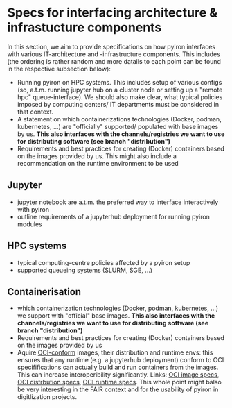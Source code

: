 # Specs for interfacing architecture & infrastucture components
In this section, we aim to provide specifications on how pyiron interfaces with various IT-architecture and -infrastructure components. This includes (the ordering is rather random and more datails to each point can be found in the respective subsection below):
- Running pyiron on HPC systems. This includes setup of various configs (so, a.t.m. running jupyter hub on a cluster node or setting up a "remote hpc" queue-interface). We should also make clear, what typical policies imposed by computing centers/ IT departments  must be considered in that context.
- A statement on which containerizations technologies (Docker, podman, kubernetes, ...) are "officially" supported/ populated with base images by us. **This also interfaces with the channels/registries we want to use for distributing software (see branch "distribution")**
- Requirements and best practices for creating (Docker) containers based on the images provided by us. This might also include a recommendation on the runtime environment to be used

## Jupyter
- jupyter notebook are a.t.m. the preferred way to interface interactively with pyiron
- outline requirements of a jupyterhub deployment for running pyiron modules

## HPC systems
- typical computing-centre policies affected by a pyiron setup
- supported queueing systems (SLURM, SGE, ...)

## Containerisation
- which containerization technologies (Docker, podman, kubernetes, ...) we support with "official" base images. **This also interfaces with the channels/registries we want to use for distributing software (see branch "distribution")**
- Requirements and best practices for creating (Docker) containers based on the images provided by us
- Aquire [OCI-conform](https://opencontainers.org/) images, their distribution and runtime envs: this ensures that any runtime (e.g. a jupyterhub deployment) conform to OCI specififications can actually build and run containers from the images. This can increase interoperibility significantly. Links: [OCI image specs](https://specs.opencontainers.org/image-spec/?v=v1.0.1), [OCI distrbution specs](https://specs.opencontainers.org/distribution-spec/?v=v1.0.0), [OCI runtime specs](https://specs.opencontainers.org/runtime-spec/?v=v1.0.2). This whole point might balso be very interesting in the FAIR context and for the usability of pyiron in digitlization projects.
